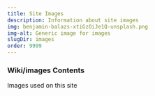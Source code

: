 ```yaml
---
title: Site Images
description: Information about site images 
img: benjamin-balazs-xtiGzOiJe1Q-unsplash.png
img-alt: Generic image for images 
slugDir: images
order: 9999
---
```

### Wiki/images Contents
Images used on this site
